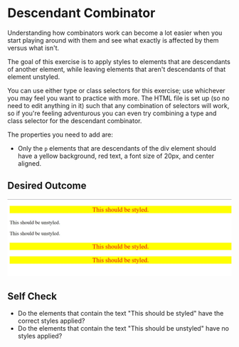 # Descendant Combinator

Understanding how combinators work can become a lot easier when you start playing around with them and see what exactly is affected by them versus what isn't.

The goal of this exercise is to apply styles to elements that are descendants of another element, while leaving elements that aren't descendants of that element unstyled.

You can use either type or class selectors for this exercise; use whichever you may feel you want to practice with more. The HTML file is set up (so no need to edit anything in it) such that any combination of selectors will work, so if you're feeling adventurous you can even try combining a type and class selector for the descendant combinator.

The properties you need to add are:

- Only the `p` elements that are descendants of the div element should have a yellow background, red text, a font size of 20px, and center aligned.

## Desired Outcome

![Desired Outcome](./desired%20Outcome.jpeg)

## Self Check
- Do the elements that contain the text "This should be styled" have the correct styles applied?
- Do the elements that contain the text "This should be unstyled" have no styles applied?
